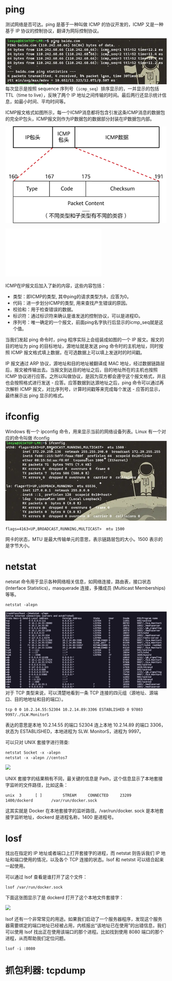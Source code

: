 # ping
测试网络是否可达。ping 是基于一种叫做 ICMP 的协议开发的，ICMP 又是一种基于 IP 协议的控制协议，翻译为网际控制协议。

![image-20230114231216134](images/image-20230114231216134.png)
每次显示是按照 sequence 序列号（`icmp_seq`）排序显示的，一并显示的包括 TTL（time to live），反映了两个 IP 地址之间传输的时间。最后两行还显示统计信息，如最小时间、平均时间等。

ICMP报文格式如图所示，每一个ICMP消息都将包含引发这条ICMP消息的数据包的完全IP包头，ICMP报文则作为IP数据包的数据部分封装在IP数据包内部。

![](images/Pasted%20image%2020230114235918.png)

![ICMP](Excalidraw/ICMP.md)

ICMP在IP报文后加入了新的内容，这些内容包括：
- 类型：即ICMP的类型, 其中ping的请求类型为8，应答为0。
- 代码：进一步划分ICMP的类型, 用来查找产生错误的原因。
- 校验和：用于检查错误的数据。
- 标识符：通过标识符来确认是谁发送的控制协议，可以是进程ID。
- 序列号：唯一确定的一个报文，前面ping名字执行后显示的icmp\_seq就是这个值。


当我们发起 ping 命令时，ping 程序实际上会组装成如图的一个 IP 报文。报文的目的地址为 ping 的目标地址，源地址就是发送 ping 命令时的主机地址，同时按照 ICMP 报文格式填上数据，在可选数据上可以填上发送时的时间戳。 

IP 报文通过 ARP 协议，源地址和目的地址被翻译成 MAC 地址，经过数据链路层后，报文被传输出去。当报文到达目的地址之后，目的地址所在的主机也按照 ICMP 协议进行应答。之所以叫做协议，是因为双方都会遵守这个报文格式，并且也会按照格式进行发送 - 应答。应答数据到达源地址之后，ping 命令可以通过再次解析 ICMP 报文，对比序列号，计算时间戳等来完成每个发送 - 应答的显示，最终展示出 ping 显示的格式。

# ifconfig
Windows 有一个 ipconfig 命令，用来显示当前的网络设备列表。Linux 有一个对应的命令叫做 ifconfig
![](images/Pasted%20image%2020230115115352.png)

```
flags=4163<UP,BROADCAST,RUNNING,MULTICAST>  mtu 1500
```
网卡的状态，MTU 是最大传输单元的意思，表示链路层包的大小。1500 表示的是字节大小。

# netstat
netstat 命令用于显示各种网络相关信息，如网络连接，路由表，接口状态 (Interface Statistics)，masquerade 连接，多播成员 (Multicast Memberships) 等等。

```
netstat -alepn
```

![](images/Pasted%20image%2020230115120533.png)
对于 TCP 类型来说，可以清楚地看到一条 TCP 连接的四元组（源地址、源端口、目的地地址和目的端口）。

```
tcp 0 0 10.2.14.55:52304 10.2.14.89:3306 ESTABLISHED 0 97803 9997/./SLW.MonitorS 
```
表达的意思是本地 10.2.14.55 的端口 52304 连上本地 10.2.14.89 的端口 3306，状态为 ESTABLISHED，本地进程为 SLW. MonitorS，进程为 9997。

可以只对 UNIX 套接字进行筛查:

```
netstat Socket -x -alepn
netstat -x -alepn //centos7
```

![](images/118990/a1aeca1245b6b8cabaa0f22ce02d4813.jpg)

UNIX 套接字的结果稍有不同，最关键的信息是 Path，这个信息显示了本地套接字监听的文件路径，比如这条：

```
unix  3      [ ]         STREAM     CONNECTED     23209    1400/dockerd        /var/run/docker.sock
```

这其实就是 Docker 在本地套接字的监听路径。/var/run/docker. sock 是本地套接字监听地址，dockerd 是进程名称，1400 是进程号。

# losf
找出在指定的 IP 地址或者端口上打开套接字的进程，而 netstat 则告诉我们 IP 地址和端口使用的情况，以及各个 TCP 连接的状态。Isof 和 netstst 可以结合起来一起使用。

可以通过 lsof 查看是谁打开了这个文件：

```
lsof /var/run/docker.sock
```

下面这张图显示了是 dockerd 打开了这个本地文件套接字：

![](images/118990/acebeb7d0bbe26b469a200456c299d28.jpg)

lsof 还有一个非常常见的用途。如果我们启动了一个服务器程序，发现这个服务器需要绑定的端口地址已经被占用，内核报出“该地址已在使用”的出错信息，我们可以使用 lsof 找出正在使用该端口的那个进程。比如找到使用 8080 端口的那个进程，从而帮助我们定位问题。

```
lsof -i :8080
```

# 抓包利器: tcpdump
